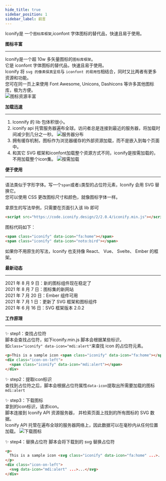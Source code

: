 ```yaml
---
hide_title: true
sidebar_position: 1
sidebar_label: 前言
---
```


Iconify是 一个`图标库框架`,iconfont 字体图标的替代品，快速且易于使用。  

**图标丰富**   
___
Iconify是一个超 10w 多矢量图标的`图标库框架`。   
它是 iconfont 字体图标的替代品，快速且易于使用。  
Iconify 将 `svg 的像素保真呈现`与 `iconfont 的易用性`相结合，同时又比两者有更多资源和功能。  
您可在同一页上来使用 Font Awesome, Unicons, Dashicons 等许多其他图标库，极为方便。  
![图标资源丰富](/img/iconify/0-3.gif#w50)

**加载迅速** 
___   
1. Iconnify 的 lib 包体积很小。  
2. iconify api 托管服务器遍布全球。访问者总是连接到最近的服务器，将加载时间减少到几分之一秒。
![服务器分布](/img/iconify/0-1.png#w60)
3. 拥有缓存机制，图标作为浏览器缓存的外部资源加载，而不是嵌入到每个页面中。
4. 和其它 SVG 框架和iconfont加载整个资源方式不同，iconify是按需加载的，不用加载整个icon集。
![按需加载](/img/iconify/0-2.gif#w60) 


**便于使用**   
___ 
语法类似于字形字体。写一个`span`或者`i`类型的占位符元素，Iconify 会用 SVG 替换它。    
您可以使用 CSS 更改图标尺寸和颜色，就像图标字体一样。 

拿原生的写法举例，只需要在页面引入该 lib 即可
```html
<script src="https://code.iconify.design/2/2.0.4/iconify.min.js"></script>
```

图标代码如下：

```html
<span class="iconify" data-icon="fa:home"></span>
<span class="iconify" data-icon="noto:bird"></span>
```

如果你不用原生的写法，Iconify 也支持像 React、 Vue、 Svelte、 Ember 的框架。    


**最新动态**   
___ 
2021 年 8 月 9 日：新的图标组件现在稳定了  
2021 年 8 月 7 日：图标集的新网站  
2021 年 7 月 20 日：Ember 组件可用  
2021 年 7 月 1 日：更新了 SVG 框架和图标组件  
2021 年 6 月 16 日：SVG 框架版本 2.0.2

**工作原理**   
___
✨ step1：查找占位符      
脚本会查找占位符，如下iconify.min.js 脚本会根据某些标识，   
如`class="iconify" data-icon="mdi:alert"`来查找 icon 的占位符元素。
```html
<p>This is a sample icon <span class="iconify" data-icon="fa:home"></span></p>
<div class="icon-on-left">
  <span class="iconify" data-icon="mdi:alert"></span>
</div>
```

✨ step2：提取icon标识   
查找到占位符之后，脚本会根据占位符属性`data-icon`提取出所需要加载的图标`mdi:alert`

✨ step3：下载图标   
拿到的icon标识，请求icon。   
脚本连接到 Iconify API 资源服务器， 并检索页面上找到的所有图标的 SVG 数据。  
Iconify API 托管在遍布全球的服务器网络上，因此数据可以在毫秒内从任何位置加载。
![下载图标](/img/iconify/0-4.gif#w50)

✨ step4：替换占位符
脚本会将下载到的 svg 替换占位符

```html
<p>
  This is a sample icon <svg class="iconify" data-icon="fa:home" ...>...</svg>
</p>
<div class="icon-on-left">
  <svg data-icon="mdi:alert" ...>...</svg>
</div>
```
